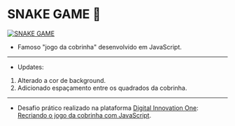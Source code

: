 #  SNAKE GAME  :snake:

[![SNAKE GAME](https://github.com/lucasrmagalhaes/snake-js/blob/master/img/snake.gif "SNAKE GAME")](https://lucasrmagalhaes.github.io/snake-js/ "SNAKE GAME")
- Famoso "jogo da cobrinha" desenvolvido em JavaScript.
------------
- Updates:
1. Alterado a cor de background.
2. Adicionado espaçamento entre os quadrados da cobrinha.
------------
- Desafio prático realizado na plataforma [Digital Innovation One](https://web.digitalinnovation.one/home "Digital Innovation One"): [Recriando o jogo da cobrinha com JavaScript](https://web.digitalinnovation.one/course/desafio-pratico-recriando-o-jogo-da-cobrinha-com-javascript/learning/66d83831-bae1-45f7-b2ea-af7d64d5d4f5?back=/track/desenvolvedor-front-end-reactjs&bootcamp_id=abf8f19f-691b-4dac-a14a-11ddcf3a14cd "Recriando o jogo da cobrinha com JavaScript").

